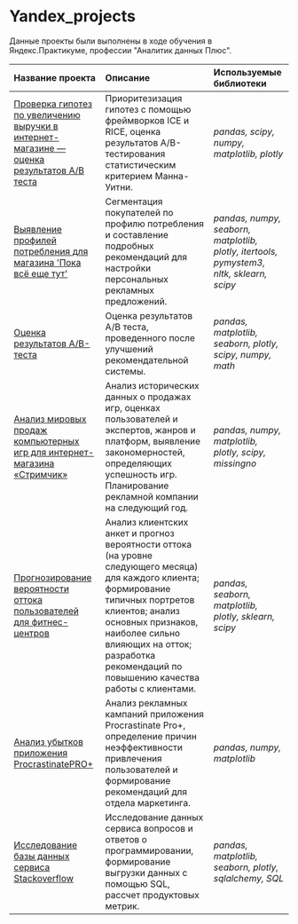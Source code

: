 # Yandex_projects

Данные проекты были выполнены в ходе обучения в Яндекс.Практикуме, профессии "Аналитик данных Плюс".

| Название проекта | Описание | Используемые библиотеки | 
| :---------------------- | :---------------------- | :---------------------- |
| [Проверка гипотез по увеличению выручки в интернет-магазине — оценка результатов A/B теста](AB_Test) | Приоритезизация гипотез с помощью фреймворков ICE и RICE, оценка результатов A/B-тестирования статистическим критерием Манна-Уитни.| *pandas, scipy, numpy, matplotlib, plotly* |
| [Выявление профилей потребления для магазина 'Пока всё еще тут'](e-commerce) | Сегментация покупателей по профилю потребления и составление подробных рекомендаций для настройки персональных рекламных предложений.| *pandas, numpy, seaborn, matplotlib, plotly, itertools, pymystem3, nltk, sklearn, scipy* |
| [Оценка результатов A/B-теста](e-commerce_AB_Test) | Оценка результатов A/B теста, проведенного после улучшений рекомендательной системы. | *pandas, matplotlib, seaborn, plotly, scipy, numpy, math* |
| [Анализ мировых продаж компьютерных игр для интернет-магазина «Стримчик»](games) | Анализ исторических данных о продажах игр, оценках пользователей и экспертов, жанров и платформ, выявление закономерностей, определяющих успешность игр. Планирование рекламной компании на следующий год. | *pandas, numpy, matplotlib, plotly, scipy, missingno* |
| [Прогнозирование вероятности оттока пользователей для фитнес-центров](gym) | Анализ клиентских анкет и прогноз вероятности оттока (на уровне следующего месяца) для каждого клиента; формирование типичных портретов клиентов; анализ основных признаков, наиболее сильно влияющих на отток; разработка рекомендаций по повышению качества работы с клиентами.| *pandas, seaborn, matplotlib, plotly, sklearn, scipy* |
| [Анализ убытков приложения ProcrastinatePRO+](marketing_analytics) | Анализ рекламных кампаний приложения Procrastinate Pro+, определение причин неэффективности привлечения пользователей и формирование рекомендаций для отдела маркетинга. | *pandas, numpy, matplotlib* |
| [Исследование базы данных сервиса Stackoverflow](sql) | Исследование данных сервиса вопросов и ответов о программировании, формирование выгрузки данных с помощью SQL, рассчет продуктовых метрик. | *pandas, matplotlib, seaborn, plotly, sqlalchemy, SQL* |

